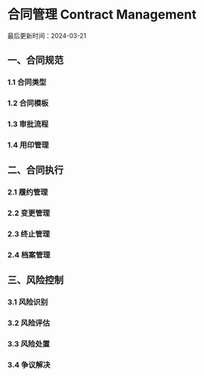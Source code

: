 # 合同管理 Contract Management

最后更新时间：2024-03-21

## 一、合同规范
### 1.1 合同类型
### 1.2 合同模板
### 1.3 审批流程
### 1.4 用印管理

## 二、合同执行
### 2.1 履约管理
### 2.2 变更管理
### 2.3 终止管理
### 2.4 档案管理

## 三、风险控制
### 3.1 风险识别
### 3.2 风险评估
### 3.3 风险处置
### 3.4 争议解决 
